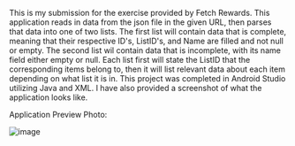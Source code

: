 This is my submission for the exercise provided by Fetch Rewards. This application reads in data from the json file in the given URL, then parses that data into one of two lists. The first list will contain data that is complete, meaning that their respective ID's, ListID's, and Name are filled and not null or empty. The second list wil contain data that is incomplete, with its name field either empty or null. Each list first will state the ListID that the corresponding items belong to, then it will list relevant data about each item depending on what list it is in. This project was completed in Android Studio utilizing Java and XML. I have also provided a screenshot of what the application looks like. 

Application Preview Photo: 


![image](https://github.com/user-attachments/assets/ef282796-4f50-4e52-a06f-8409b95829bb)
